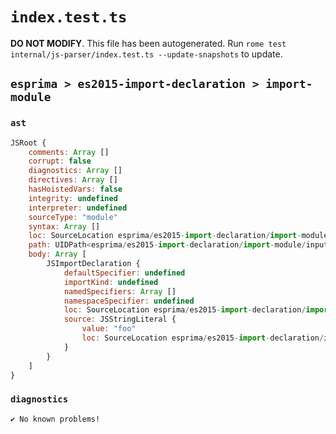 # `index.test.ts`

**DO NOT MODIFY**. This file has been autogenerated. Run `rome test internal/js-parser/index.test.ts --update-snapshots` to update.

## `esprima > es2015-import-declaration > import-module`

### `ast`

```javascript
JSRoot {
	comments: Array []
	corrupt: false
	diagnostics: Array []
	directives: Array []
	hasHoistedVars: false
	integrity: undefined
	interpreter: undefined
	sourceType: "module"
	syntax: Array []
	loc: SourceLocation esprima/es2015-import-declaration/import-module/input.js 1:0-2:0
	path: UIDPath<esprima/es2015-import-declaration/import-module/input.js>
	body: Array [
		JSImportDeclaration {
			defaultSpecifier: undefined
			importKind: undefined
			namedSpecifiers: Array []
			namespaceSpecifier: undefined
			loc: SourceLocation esprima/es2015-import-declaration/import-module/input.js 1:0-1:13
			source: JSStringLiteral {
				value: "foo"
				loc: SourceLocation esprima/es2015-import-declaration/import-module/input.js 1:7-1:12
			}
		}
	]
}
```

### `diagnostics`

```
✔ No known problems!

```
